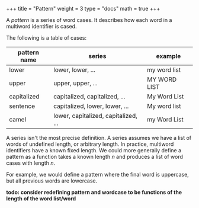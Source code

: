 +++
title = "Pattern"
weight = 3
type = "docs"
math = true
+++

A _pattern_ is a series of word cases.  It describes how each word in a multiword identifier is cased.

The following is a table of cases:

| pattern name | series |  example |
| --- | --- | --- |
| lower | lower, lower, ... | my word list |
| upper | upper, upper, ... | MY WORD LIST |
| capitalized | capitalized, capitalized, ... | My Word List |
| sentence | capitalized, lower, lower, ... | My word list |
| camel | lower, capitalized, capitalized, ... | my Word List |

A series isn't the most precise definition.  A series assumes we have a list of words of undefined length, or arbitrary length.  In practice, multiword identifiers have a known fixed length.  We could more generally define a pattern as a function takes a known length $n$ and produces a list of word cases with length $n$.

For example, we would define a pattern where the final word is uppercase, but all previous words are lowercase.

**todo: consider redefining pattern and wordcase to be functions of the length of the word list/word**
